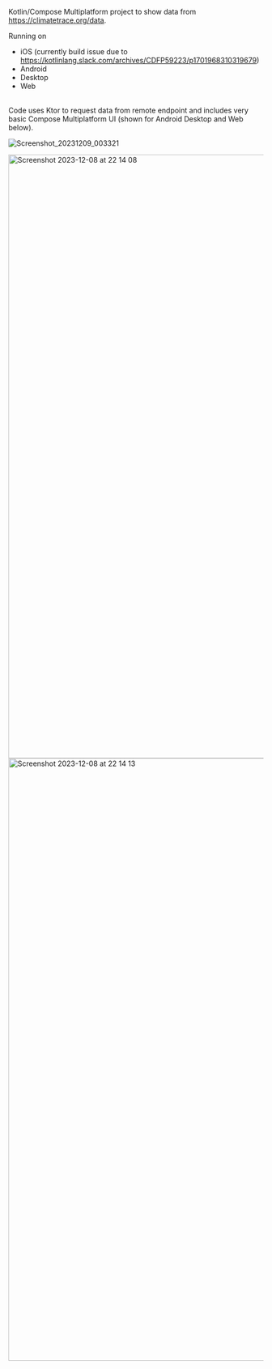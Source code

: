 Kotlin/Compose Multiplatform project to show data from https://climatetrace.org/data.

Running on
* iOS (currently build issue due to https://kotlinlang.slack.com/archives/CDFP59223/p1701968310319679)
* Android
* Desktop
* Web


<br>
Code uses Ktor to request data from remote endpoint and includes very basic Compose Multiplatform UI (shown for Android Desktop and Web below).  


<br/>

![Screenshot_20231209_003321](https://github.com/joreilly/ClimateTraceKMP/assets/6302/8d8c31ae-b5dd-416b-9517-151c4233c305)

<img width="1193" alt="Screenshot 2023-12-08 at 22 14 08" src="https://github.com/joreilly/ClimateTraceKMP/assets/6302/fecd89ee-d9b9-48ff-b8c6-c4af49b6d0d7">

<img width="1191" alt="Screenshot 2023-12-08 at 22 14 13" src="https://github.com/joreilly/ClimateTraceKMP/assets/6302/709e2722-5ca4-4c19-ae0a-7ca18d0170f2">
